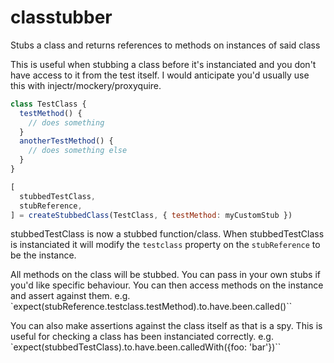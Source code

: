 # classtubber
Stubs a class and returns references to methods on instances of said class

This is useful when stubbing a class before it's instanciated and you don't have access to it from the test itself.
I would anticipate you'd usually use this with injectr/mockery/proxyquire.

```javascript
class TestClass {
  testMethod() {
    // does something
  }
  anotherTestMethod() {
    // does something else
  }
}

[
  stubbedTestClass,
  stubReference,
] = createStubbedClass(TestClass, { testMethod: myCustomStub })
```

stubbedTestClass is now a stubbed function/class.
When stubbedTestClass is instanciated it will modify
the `testclass` property on the `stubReference` to be the instance.

All methods on the class will be stubbed. You can pass in your own
stubs if you'd like specific behaviour.
You can then access methods on the instance and assert against them.
e.g. `expect(stubReference.testclass.testMethod).to.have.been.called()``

You can also make assertions against the class itself as that is a spy.
This is useful for checking a class has been instanciated correctly.
e.g. `expect(stubbedTestClass).to.have.been.calledWith({foo: 'bar'})``
